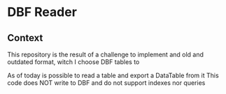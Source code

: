 # DBF Reader

## Context

This repository is the result of a challenge to implement and old and outdated format, witch I choose DBF tables to

As of today is possible to read a table and export a DataTable from it
This code does NOT write to DBF and do not support indexes nor queries

